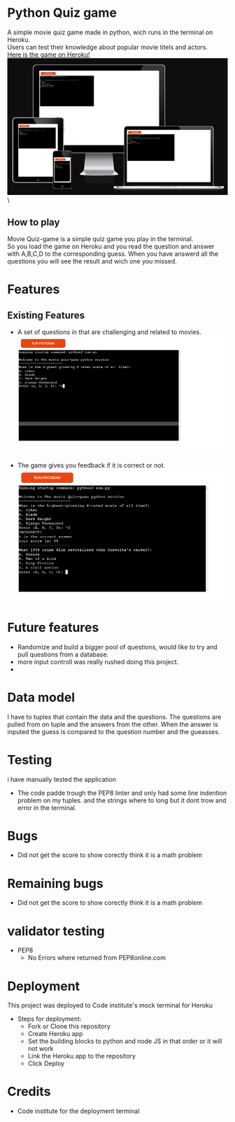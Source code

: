 # Python Quiz game 

A simple movie quiz game made in python, wich runs in the terminal on Heroku.\
Users can test their knowledge about popular movie titels and actors. \
[Here is the game on Heroku!](https://python-quiz-game-liskarn.herokuapp.com/)\
![picture of the app onn am i responsive website!](/assets/images/am_i_responsive.png)\

## How to play 

Movie Quiz-game is a simple quiz game you play in the terminal.\
So you load the game on Heroku and you read the question and answer\
with A,B,C,D to the corresponding guess. When you have answerd all the\
questions you will see the result and wich one you missed.

# Features 

## Existing Features

- A set of questions in that are challenging and related to movies.\
![Picture of the landing screen for the game](/assets/images/landing_screen.png)

- The game gives you feedback if it is correct or not.\
![picture of incorrect answer](/assets/images/incorrect.png)
# Future features
- Randomize and build a bigger pool of questions, would like to try and pull questions from a database.
- more input controll was really rushed doing this project.
- 

# Data model 
I have to tuples that contain the data and the questions. 
The questions are pulled from on tuple and the answers from the other.
When the answer is inputed the guess is compared to the question number and the gueasses.

# Testing 
i have manually tested the application 
- The code padde trough the PEP8 linter and only had some line indention problem on my tuples.
and the strings where to long but it dont trow and error in the terminal.

# Bugs

- Did not get the score to show corectly think it is a math problem

# Remaining bugs

- Did not get the score to show corectly think it is a math problem

# validator testing 

- PEP8 
    - No Errors where returned from PEP8online.com

# Deployment

This project was deployed to Code institute's mock terminal for Heroku

- Steps for deployment:
    - Fork or Clone this repository
    - Create Heroku app
    - Set the building blocks to python and node JS in that order or it will not work
    - Link the Heroku app to the repository 
    - Click Deploy

# Credits 

- Code institute for the deployment terminal